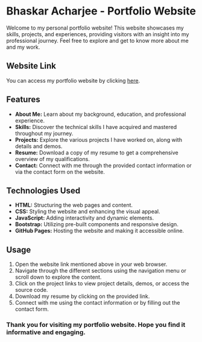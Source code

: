 # Bhaskar Acharjee - Portfolio Website
Welcome to my personal portfolio website! This website showcases my skills, projects, and experiences, providing visitors with an insight into my professional journey. Feel free to explore and get to know more about me and my work.

## Website Link
You can access my portfolio website by clicking [here](https://bhaskaracharjee.github.io/Dev-Portfolio-Website/).

## Features
- **About Me:** Learn about my background, education, and professional experience.
- **Skills:** Discover the technical skills I have acquired and mastered throughout my journey.
- **Projects:** Explore the various projects I have worked on, along with details and demos.
- **Resume:** Download a copy of my resume to get a comprehensive overview of my qualifications.
- **Contact:** Connect with me through the provided contact information or via the contact form on the website.

## Technologies Used
- **HTML:** Structuring the web pages and content.
- **CSS:** Styling the website and enhancing the visual appeal.
- **JavaScript:** Adding interactivity and dynamic elements.
- **Bootstrap:** Utilizing pre-built components and responsive design.
- **GitHub Pages:** Hosting the website and making it accessible online.

## Usage
1. Open the website link mentioned above in your web browser.
2. Navigate through the different sections using the navigation menu or scroll down to explore the content.
3. Click on the project links to view project details, demos, or access the source code.
4. Download my resume by clicking on the provided link.
5. Connect with me using the contact information or by filling out the contact form.

### Thank you for visiting my portfolio website. Hope you find it informative and engaging.
